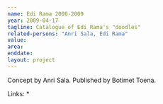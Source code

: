 ```yaml
---
name: Edi Rama 2000-2009
year: 2009-04-17
tagline: Catalogue of Edi Rama's "doodles"
related-persons: "Anri Sala, Edi Rama"
value:
area:
enddate:
layout: project
---
```

Concept by Anri Sala.
Published by Botimet Toena.


Links:
*
